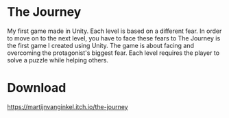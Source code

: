 # The Journey

My first game made in Unity. Each level is based on a different fear. In order to move on to the next level, you have to face these fears to 
The Journey is the first game I created using Unity. The game is about facing and overcoming the protagonist's biggest fear. Each level requires the player to solve a puzzle while helping others.

# Download

https://martijnvanginkel.itch.io/the-journey
